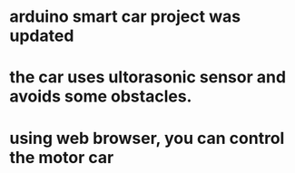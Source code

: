 # arduino smart car project was updated
# 
# the car uses ultorasonic sensor and avoids some obstacles.
#
# using web browser, you can control the motor car
#
